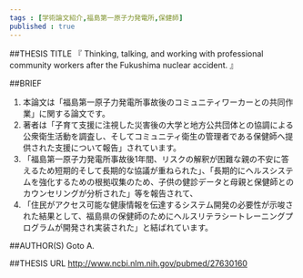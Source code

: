 ```yaml
--- 
tags : [学術論文紹介,福島第一原子力発電所,保健師] 
published : true
---
```


##THESIS TITLE
『
Thinking, talking, and working with professional community workers after the Fukushima nuclear accident.
』
  
##BRIEF

1. 本論文は「福島第一原子力発電所事故後のコミュニティワーカーとの共同作業」に関する論文です。
1. 著者は「子育て支援に注視した災害後の大学と地方公共団体との協調による公衆衛生活動を調査し、そしてコミュニティ衛生の管理者である保健師へ提供された支援について報告」されています。
1. 「福島第一原子力発電所事故後1年間、リスクの解釈が困難な親の不安に答えるため短期的そして長期的な協議が重ねられた」、「長期的にヘルスシステムを強化するための根拠収集のため、子供の健診データと母親と保健師とのカウンセリングが分析された」等を報告されて、
1. 「住民がアクセス可能な健康情報を伝達するシステム開発の必要性が示唆された結果として、福島県の保健師のためにヘルスリテラシートレーニングプログラムが開発され実装された」と結ばれています。





##AUTHOR(S)
Goto A.

##THESIS URL
[
http://www.ncbi.nlm.nih.gov/pubmed/27630160
](
http://www.ncbi.nlm.nih.gov/pubmed/27630160
)